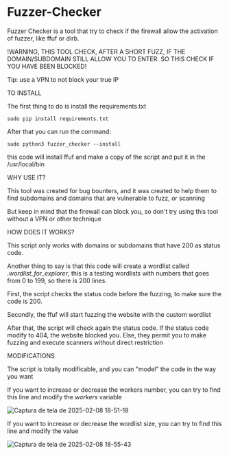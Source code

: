 # Fuzzer-Checker
Fuzzer Checker is a tool that try to check if the firewall allow the activation of fuzzer, like ffuf or dirb.

!WARNING, THIS TOOL CHECK, AFTER A SHORT FUZZ, IF THE DOMAIN/SUBDOMAIN STILL ALLOW YOU TO ENTER. SO THIS CHECK IF YOU HAVE BEEN BLOCKED!

Tip: use a VPN to not block your true IP

TO INSTALL

The first thing to do is install the requirements.txt

```sudo pip install requirements.txt```

After that you can run the command:

```sudo python3 fuzzer_checker --install```

this code will install ffuf and make a copy of the script and put it in the /usr/local/bin


WHY USE IT?

This tool was created for bug bounters, and it was created to help them to find subdomains and domains that are vulnerable to fuzz, or scanning

But keep in mind that the firewall can block you, so don't try using this tool without a VPN or other technique


HOW DOES IT WORKS?

This script only works with domains or subdomains that have 200 as status code.

Another thing to say is that this code will create a wordlist called *.wordlist_for_explorer*, this is a testing wordlists with numbers that goes from 0 to 199, so there is 200 lines.

First, the script checks the status code before the fuzzing, to make sure the code is 200.

Secondly, the ffuf will start fuzzing the website with the custom wordlist

After that, the script will check again the status code. If the status code modify to 404, the website blocked you. Else, they permit you to make fuzzing and execute scanners without direct restriction


MODIFICATIONS

The script is totally modificable, and you can "model" the code in the way you want


If you want to increase or decrease the workers number, you can try to find this line and modify the *workers* variable

![Captura de tela de 2025-02-08 18-51-18](https://github.com/user-attachments/assets/73cda3eb-0d22-4115-8d24-0b7b2914e05a)


If you want to increase or decrease the wordlist size, you can try to find this line and modify the value

![Captura de tela de 2025-02-08 18-55-43](https://github.com/user-attachments/assets/17e1079d-d31f-4e20-8463-3a5d01413e06)

